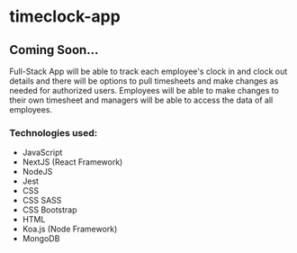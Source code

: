 # timeclock-app

## Coming Soon...

Full-Stack App will be able to track each employee's clock in and clock out details and there will be options to pull timesheets and make changes as needed for authorized users.
Employees will be able to make changes to their own timesheet and managers will be able to access the data of all employees.

### Technologies used:
- JavaScript
- NextJS (React Framework)
- NodeJS
- Jest
- CSS
- CSS SASS
- CSS Bootstrap
- HTML
- Koa.js (Node Framework)
- MongoDB

